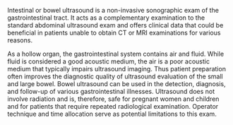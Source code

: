 Intestinal or bowel ultrasound is a non-invasive sonographic exam of the gastrointestinal tract. It acts as a complementary examination to the standard abdominal ultrasound exam and offers clinical data that could be beneficial in patients unable to obtain CT or MRI examinations for various reasons.

As a hollow organ, the gastrointestinal system contains air and fluid. While fluid is considered a good acoustic medium, the air is a poor acoustic medium that typically impairs ultrasound imaging. Thus patient preparation often improves the diagnostic quality of ultrasound evaluation of the small and large bowel. Bowel ultrasound can be used in the detection, diagnosis, and follow-up of various gastrointestinal illnesses. Ultrasound does not involve radiation and is, therefore, safe for pregnant women and children and for patients that require repeated radiological examination. Operator technique and time allocation serve as potential limitations to this exam.